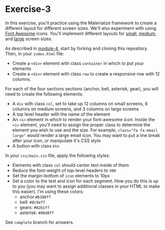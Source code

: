 # Exercise-3
In this exercise, you'll practice using the Materialize framework to create a different layout for different screen sizes. We'll also experiment with using [Font Awesome](http://fontawesome.io/) icons. You'll implement different layouts for [small](imgs/small-screens.png), [medium](imgs/medium-screens.png), and [large](imgs/large-screens.png) screen sizes.

As described in [module-4](https://github.com/info343c-a16/m4-git-intro), start by forking and cloning this repository. Then, in your `index.html` file:

- Create a `<div>` element with class `container` in which to put your elements
- Create a `<div>` element with class `row` to create a responsive row with 12 columns.

For each of the four sections sections (anchor, bell, asterisk, gear), you will need to create the following elements:
- A `div` with class `col`, set to take up 12 columns on small screens, 6 columns on medium screens, and 3 columns on large screens
- A top level header with the name of the element
- An `<i>` element in which to render your font-awesome _icon_. Inside the `<i>` element, you'll need to assign the proper class to determine the element you wish to use and the size. For example, `class="fa fa-email large"` would render a large email icon. You may want to put a line break after your icon, or manipulate it's CSS style
- A button with class `btn`

In your `css/main.css` file, apply the following styles:
- Elements with class `col` should center text inside of them
- Reduce the font-weight of top-level headers to `300`
- Set the margin-bottom of `icon` elements to 10px
- Set a color to the text and icon for each segment. How you do this is up to you (you may want to assign additional classes in your HTML to make this easier). I'm using these colors:
  - anchor:`#b388ff`
  - bell: `#8c9eff`
  - gears: `#82b1ff`
  - asterisk: `#80d8ff`

See `complete` branch for answers.
